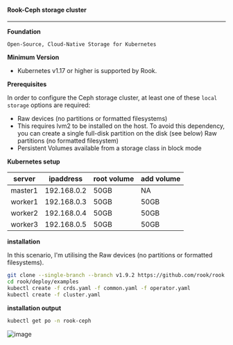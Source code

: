 #### Rook-Ceph storage cluster

---

**Foundation**

`Open-Source, Cloud-Native Storage for Kubernetes`

**Minimum Version**

* Kubernetes v1.17 or higher is supported by Rook.

**Prerequisites**

In order to configure the Ceph storage cluster, at least one of these `local storage` options are required:

* Raw devices (no partitions or formatted filesystems)
* This requires lvm2 to be installed on the host. To avoid this dependency, you can create a single full-disk partition on the disk (see below) Raw partitions (no formatted filesystem)
* Persistent Volumes available from a storage class in block mode

**Kubernetes setup**

|server| ipaddress | root volume | add volume |
|---|---|---|---|
| master1 |192.168.0.2 |50GB|NA|
| worker1 |192.168.0.3 |50GB|50GB
| worker2 |192.168.0.4 |50GB |50GB|
| worker3 |192.168.0.5 |50GB |50GB|

**installation**

In this scenario, I'm utilising the Raw devices (no partitions or formatted filesystems).

```bash
git clone --single-branch --branch v1.9.2 https://github.com/rook/rook.git
cd rook/deploy/examples
kubectl create -f crds.yaml -f common.yaml -f operator.yaml
kubectl create -f cluster.yaml
```
**installation output**

```bash
kubectl get po -n rook-ceph
```

![image](https://user-images.githubusercontent.com/57703276/166090821-af020227-be27-4d08-903c-3d6c4cbdf9d8.png)













